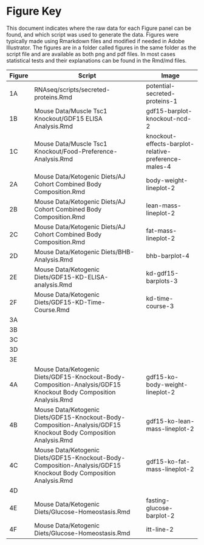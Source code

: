 Figure Key
============

This document indicates where the raw data for each Figure panel can be found, and which script was used to generate the data.  Figures were typically made using Rmarkdown files and modified if needed in Adobe Illustrator. The figures are in a folder called figures in the same folder as the script file and are available as both png and pdf files.  In most cases statistical tests and their explanations can be found in the Rmd/md files.

| Figure | Script | Image |
|--------|--------|-------|
|   1A     |    RNAseq/scripts/secreted-proteins.Rmd   |  potential-secreted-proteins-1   |
|   1B     |    Mouse Data/Muscle Tsc1 Knockout/GDF15 ELISA Analysis.Rmd   | gdf15-barplot-knockout-ncd-2    |
|   1C     |    Mouse Data/Muscle Tsc1 Knockout/Food-Preference-Analysis.Rmd   |   knockout-effects-barplot-relative-preference-males-4  |
|   2A     |    Mouse Data/Ketogenic Diets/AJ Cohort Combined Body Composition.Rmd   | body-weight-lineplot-2    |
|   2B     |    Mouse Data/Ketogenic Diets/AJ Cohort Combined Body Composition.Rmd   | lean-mass-lineplot-2    |
|   2C     |    Mouse Data/Ketogenic Diets/AJ Cohort Combined Body Composition.Rmd   | fat-mass-lineplot-2    |
|   2D     |    Mouse Data/Ketogenic Diets/BHB-Analysis.Rmd    |   bhb-barplot-4  | 
|   2E     |    Mouse Data/Ketogenic Diets/GDF15-KD-ELISA-analysis.Rmd | kd-gdf15-barplots-3 |
|   2F     |    Mouse Data/Ketogenic Diets/GDF15-KD-Time-Course.Rmd | kd-time-course-3 |
|   3A     |       |     |
|   3B     |       |     |
|   3C     |       |     |
|   3D     |       |     |
|   3E     |       |     |
|   4A     |     Mouse Data/Ketogenic Diets/GDF15-Knockout-Body-Composition-Analysis/GDF15 Knockout Body Composition Analysis.Rmd | gdf15-ko-body-weight-lineplot-2  |     |
|   4B     |     Mouse Data/Ketogenic Diets/GDF15-Knockout-Body-Composition-Analysis/GDF15 Knockout Body Composition Analysis.Rmd| gdf15-ko-lean-mass-lineplot-2  |     |
|   4C     |     Mouse Data/Ketogenic Diets/GDF15-Knockout-Body-Composition-Analysis/GDF15 Knockout Body Composition Analysis.Rmd| gdf15-ko-fat-mass-lineplot-2  |     |
|   4D     |       |     |
|   4E     |     Mouse Data/Ketogenic Diets/Glucose-Homeostasis.Rmd    |  fasting-glucose-barplot-2  |
|   4F     |     Mouse Data/Ketogenic Diets/Glucose-Homeostasis.Rmd    |  itt-line-2 |